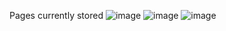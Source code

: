 Pages currently stored
![image](https://github.com/user-attachments/assets/297b88d6-2e43-4583-9a7e-d5658ec5c769)
![image](https://github.com/user-attachments/assets/d3d1b451-491a-45c4-9512-71449ca7b4db)
![image](https://github.com/user-attachments/assets/2c60671e-89e2-40b2-8955-f2e1a6a3298f)
